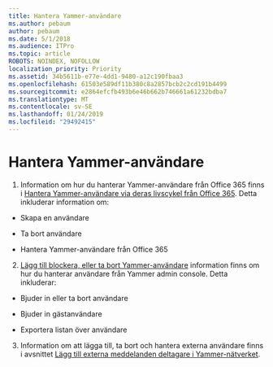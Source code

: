 ```yaml
---
title: Hantera Yammer-användare
ms.author: pebaum
author: pebaum
ms.date: 5/1/2018
ms.audience: ITPro
ms.topic: article
ROBOTS: NOINDEX, NOFOLLOW
localization_priority: Priority
ms.assetid: 34b5611b-e77e-4dd1-9480-a12c190fbaa3
ms.openlocfilehash: 61503e589df11b380c8a2857bcb2c2cd191b4499
ms.sourcegitcommit: e2864efcfb493b6e46b662b746661a61232bdba7
ms.translationtype: MT
ms.contentlocale: sv-SE
ms.lasthandoff: 01/24/2019
ms.locfileid: "29492415"
---
```

# <a name="managing-yammer-users"></a>Hantera Yammer-användare

1. Information om hur du hanterar Yammer-användare från Office 365 finns i [Hantera Yammer-användare via deras livscykel från Office 365](https://support.office.com/article/6c4c8fff-6444-404a-bffc-f9da0bcc3039). Detta inkluderar information om:
    
  - Skapa en användare
    
  - Ta bort användare
    
  - Hantera Yammer-användare från Office 365
    
2. [Lägg till blockera, eller ta bort Yammer-användare](http://alchemyportal.azurewebsites.net/Rule/ManageYammer%20users%20across%20their%20lifecycle%20from%20Office%20365) information finns om hur du hanterar användare från Yammer admin console. Detta inkluderar: 
    
  - Bjuder in eller ta bort användare
    
  - Bjuder in gästanvändare
    
  - Exportera listan över användare
    
3. Information om att lägga till, ta bort och hantera externa användare finns i avsnittet [Lägg till externa meddelanden deltagare i Yammer-nätverket](https://support.office.com/article/423653bb-86b2-4eac-9d7e-dca121f7c16c).
    

